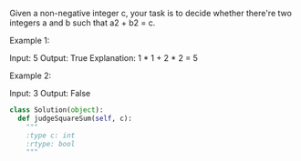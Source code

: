 
Given a non-negative integer c, your task is to decide whether there're two integers a and b such that a2 + b2 = c.


Example 1:

Input: 5
Output: True
Explanation: 1 * 1 + 2 * 2 = 5




Example 2:

Input: 3
Output: False





```python
class Solution(object):
  def judgeSquareSum(self, c):
    """
    :type c: int
    :rtype: bool
    """
```
